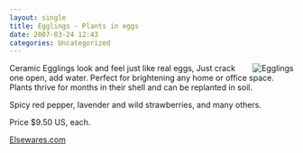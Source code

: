 ```yaml
---
layout: single
title: Egglings - Plants in eggs 
date: 2007-03-24 12:43
categories: Uncategorized
---
```

<a href="/public/uploads/2007/03/egg_001_lg1.jpg" title="Egglings"><img src="/public/uploads/2007/03/egg_001_lg1.thumbnail.jpg" alt="Egglings" align="right" /></a>

Ceramic Egglings look and feel just like real eggs, Just crack one open, add water. Perfect for brightening any home or office space. Plants thrive for months in their shell and can be replanted in soil.

Spicy red pepper, lavender and wild strawberries, and many others.

Price $9.50 US, each.

<a href="http://www.elsewares.com/commerce/Egglings_MPD324.html">Elsewares.com</a>
